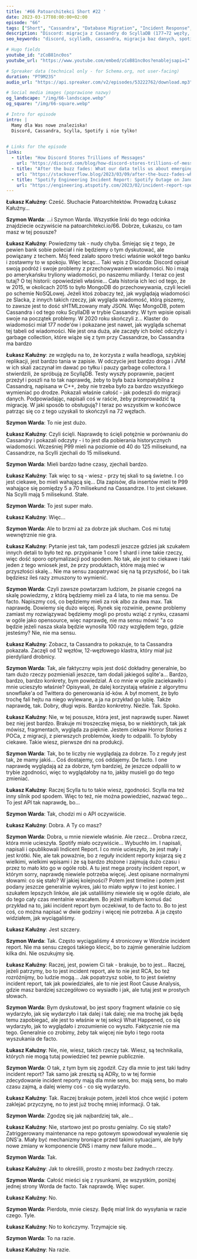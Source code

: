```yaml
---
title: '#66 Patoarchitekci Short #22 '
date: 2023-03-17T08:00:00+02:00
episode: "66"
tags: ["Short", "Cassandra", "Database Migration", "Incident Response", "DevOps"]
description: "Discord: migracja z Cassandry do ScyllaDB (177→72 węzły, P99 spadł z 125ms do 15ms). Spotify pokazuje jak pisać incident report. Za pięknie żeby było prawdą?"
seo_keywords: "discord, scylladb, cassandra, migracja baz danych, spotify, incident report, nosql, database scaling, performance optimization, devops, monitoring"

# Hugo fields
youtube_id: "zCoB81nc0os"
youtube_url: "https://www.youtube.com/embed/zCoB81nc0os?enablejsapi=1"

# Spreaker data (technical only - for Schema.org, not user-facing)
duration: "PT9M23S"
audio_url: "https://api.spreaker.com/v2/episodes/53222762/download.mp3"

# Social media images (poprawione nazwy)
og_landscape: "/img/66-landscape.webp"
og_square: "/img/66-square.webp"

# Intro for episode
intro: |
  Mamy dla Was nowe znaleziska! 
  Discord, Cassandra, Scylla, Spotify i nie tylko!
  

# Links for the episode
links:
  - title: "How Discord Stores Trillions of Messages"
    url: "https://discord.com/blog/how-discord-stores-trillions-of-messages"
  - title: "After the buzz fades: What our data tells us about emerging technology sentiment - Stack Overflow Blog"
    url: "https://stackoverflow.blog/2023/03/09/after-the-buzz-fades-what-our-data-tells-us-about-emerging-technology-sentiment/"
  - title: "Spotify Engineering Incident Report: Spotify Outage on January 14, 2023 Infrastructure - : Spotify Engineering"
    url: "https://engineering.atspotify.com/2023/02/incident-report-spotify-outage-on-january-14-2023/"
---
```


**Łukasz Kałużny**: Cześć. Słuchacie Patoarchitektów. Prowadzą Łukasz Kałużny...

**Szymon Warda**: ...i Szymon Warda. Wszystkie linki do tego odcinka znajdziecie oczywiście na patoarchitekci.io/66. Dobrze, Łukaszu, co tam masz w tej posusze?

**Łukasz Kałużny**: Powiedzmy tak - nudy chyba. Śmiejąc się z tego, że pewien bank sobie poleciał i nie będziemy o tym dyskutować, ale powiązany z techem. Mój feed zalało sporo treści właśnie wokół tego banku i zostawmy to w spokoju. Więc lecąc... Taki wpis z Discorda: Discord opisał swoją podróż i swoje problemy z przechowywaniem wiadomości. No i mają po amerykańsku tryliony wiadomości, po naszemu miliardy. I teraz co jest tutaj? O tej historii: opowiedzieli właśnie... Cała historia ich leci od tego, że w 2015, w okolicach 2015 to było MongoDB do przechowywania, czyli lecieli po schemie NoSQLowej. Jeżeli ktoś zobaczy też, jak wyglądają wiadomości ze Slacka, z innych takich rzeczy, jak wygląda wiadomość, którą piszemy, to zawsze jest to dość sHTMLzowany mały JSON. Więc MongoDB, potem Cassandra i od tego roku ScyllaDB w trybie Cassandry. W tym wpisie opisali swoje na początek problemy. W 2020 roku skończyli z... Klaster do wiadomości miał 177 node'ów i pokazane jest nawet, jak wygląda schemat tej tabeli od wiadomości. Nie jest ona duża, ale zaczęły ich boleć odczyty i garbage collection, które wiąże się z tym przy Cassandrze, bo Cassandra ma bardzo

**Łukasz Kałużny**: ze względu na to, że korzysta z walla headloga, szybkiej replikacji, jest bardzo tania w zapisie. W odczycie jest bardzo droga i JVM w ich skali zaczynał im dawać po tyłku i pauzy garbage collectora. I stwierdzili, że spróbują ze ScylląDB. Testy wyszły poprawnie, pacjent przeżył i poszli na to tak naprawdę, żeby to była baza kompatybilna z Cassandrą, napisana w C++, żeby nie trzeba było za bardzo wszystkiego wymieniać po drodze. Pokazali właśnie całość - jak podeszli do migracji danych. Podpowiadając, napisali coś w raście, żeby przeprowadzić tą migrację. W jaki sposób to obsługują? I teraz po wszystkim w końcówce patrząc się co z tego uzyskali to skończyli na 72 węzłach.

**Szymon Warda**: To nie jest dużo.

**Łukasz Kałużny**: Czyli ścięli. Naprawdę to ścięli potężnie w porównaniu do Cassandry i pokazali odczyty - i to jest dla pobierania historycznych wiadomości. Wcześniej P99 mieli na poziomie od 40 do 125 milisekund, na Cassandrze, na Scylli zjechali do 15 milisekund.

**Szymon Warda**: Mieli bardzo ładne czasy, zjechali bardzo.

**Łukasz Kałużny**: Tak więc to są - wiesz - przy tej skali to są świetne. I co jest ciekawe, bo mieli wahającą się... Dla zapisów, dla insertów mieli te P99 wahające się pomiędzy 5 a 70 milisekund na Cassandrze. I to jest ciekawe. Na Scylli mają 5 milisekund. Stałe.

**Szymon Warda**: To jest super mało.

**Łukasz Kałużny**: Więc...

**Szymon Warda**: Ale to brzmi aż za dobrze jak słucham. Coś mi tutaj wewnętrznie nie gra.

**Łukasz Kałużny**: Pytanie jest tak, tam podeszli jeszcze gdzieś jak szukałem innych detali to było też np. przypinanie 1 core 1 shard i inne takie rzeczy, więc dość sporo optymalizacji pod spodem. No tak, ale jest to ciekawe i taki jeden z tego wniosek jest, że przy produktach, które mają mieć w przyszłości skalę... Nie ma sensu zaopatrywać się na tą przyszłość, bo i tak będziesz ileś razy zmuszony to wymienić.

**Szymon Warda**: Czyli zawsze powtarzam ludziom, że pisanie czegoś na skalę powiedzmy, z którą będziemy mieli za 4 lata, to nie ma sensu. De facto. Napiszmy coś, co będziemy mieli za rok albo za dwa max. Tak naprawdę. Dowiemy się dużo więcej. Rynek się rozwinie, pewne problemy zamiast my rozwiązywać będziemy mogli po prostu wziąć z rynku, czasami w ogóle jako opensource, więc naprawdę, nie ma sensu mówić "a co będzie jeżeli nasza skala będzie wynosiła 100 razy względem tego, gdzie jesteśmy? Nie, nie ma sensu.

**Łukasz Kałużny**: Zobacz, ta Cassandra to pokazuje, to ta Cassandra pokazała. Zaczęli od 12 węzłów, 12-węzłowego klastra, który miał już pierdyliard drobnicy.

**Szymon Warda**: Tak, ale faktyczny wpis jest dość dokładny generalnie, bo tam dużo rzeczy pozmieniali jeszcze, tam dodali jakiegoś sqlite'a... Bardzo, bardzo, bardzo konkrety, bym powiedział. A co mnie w ogóle zaciekawiło i mnie ucieszyło właśnie? Opisywali, że dalej korzystają właśnie z algorytmu snowflake'a od Twittera do generowania id-ków. A był moment, że było trochę fali hejtu na niego wylewane, a ja na przykład go lubię. Także naprawdę, tak. Dobry, długi wpis. Bardzo konkretny. Nieźle. Tak. Spoko.

**Łukasz Kałużny**: Nie, w tej posusze, która jest, jest naprawdę super. Nawet bez niej jest bardzo. Brakuje mi troszeczkę mięsa, bo w niektórych, tak jak mówisz, fragmentach, wygląda za pięknie. Jestem ciekaw Horror Stories z POCa, z migracji, z pierwszych problemów, kiedy to odpalili. To byłoby ciekawe. Takie wiesz, pierwsze dni na produkcji.

**Szymon Warda**: Tak, bo te liczby nie wyglądają za dobrze. To z reguły jest tak, że mamy jakiś... Coś dostajemy, coś oddajemy. De facto. I one naprawdę wyglądają aż za dobrze, tym bardziej, że jeszcze odpalili to w trybie zgodności, więc to wyglądałoby na to, jakby musieli go do tego zmieniać.

**Łukasz Kałużny**: Raczej Scylla tu to takie wiesz, zgodności. Scylla ma też inny silnik pod spodem. Więc to też, nie można powiedzieć, nazwać tego... To jest API tak naprawdę, bo...

**Szymon Warda**: Tak, chodzi mi o API oczywiście.

**Łukasz Kałużny**: Dobra. A Ty co masz?

**Szymon Warda**: Dobra, u mnie niewiele właśnie. Ale rzecz... Drobna rzecz, która mnie ucieszyła. Spotify miało oczywiście... Wybuchło im. I napisali, napisali i opublikowali Indicent Report. I co mnie ucieszyło, że jest mały i jest krótki. Nie, ale tak poważnie, bo z reguły incident reporty kojarzą się z wielkimi, wielkimi wpisami i że są bardzo złożone i zajmują dużo czasu i przez to mało kto go w ogóle robi. A tu jest mega prosty incident report, w którym sorry, naprawdę niewiele potrzeba więcej. Jest opisane normalnymi słowami: co się stało? W jakiej kolejności? Potem jest timeline i potem jest podany jeszcze generalnie wykres, jaki to miało wpływ i to jest koniec. I szukałem lepszych linków, ale jak ustaliliśmy niewiele się w ogóle działo, ale do tego cały czas mentalnie wracałem. Bo jeżeli miałbym komuś dać przykład na to, jaki incident report bym oczekiwał, to de facto to. Bo to jest coś, co można napisać w dwie godziny i więcej nie potrzeba. A ja często widziałem, jak wyciągaliśmy.

**Łukasz Kałużny**: Jest szczery.

**Szymon Warda**: Tak. Często wyciągaliśmy 4 stronicowy w Wordzie incident report. Nie ma sensu czegoś takiego klecić, bo to zajmie generalnie ludziom kilka dni. Nie oszukujmy się.

**Łukasz Kałużny**: Raczej, jest, powiem Ci tak - brakuje, bo to jest... Raczej, jeżeli patrzymy, bo to jest incident report, ale to nie jest RCA, bo też rozróżnijmy, bo ludzie mogą... Jak popatrzysz sobie, to to jest świetny incident report, tak jak powiedziałeś, ale to nie jest Root Cause Analysis, gdzie masz bardziej szczegółowo co wysiadło i jak, ale tutaj jest w prostych słowach.

**Szymon Warda**: Bym dyskutował, bo jest spory fragment właśnie co się wydarzyło, jak się wydarzyło i tak dalej i tak dalej; nie ma trochę jak będą temu zapobiegać, ale jest to właśnie w tej sekcji What Happened, co się wydarzyło, jak to wyglądało i zrozumienie co wyszło. Faktycznie nie ma tego. Generalnie co zrobimy, żeby tak więcej nie było i tego roota wyszukania de facto.

**Łukasz Kałużny**: Nie, nie, wiesz, takich rzeczy tak. Wiesz, są technikalia, których nie mogą tutaj powiedzieć też pewnie publicznie.

**Szymon Warda**: O tak, z tym bym się zgodził. Czy dla mnie to jest taki ładny incident report? Tak samo jak zresztą są ADRy, to w tej formie zdecydowanie incident reporty mają dla mnie sens, bo: mają sens, bo mało czasu zajmą, a dalej wiemy coś - co się wydarzyło.

**Łukasz Kałużny**: Tak. Raczej brakuje potem, jeżeli ktoś chce wejść i potem zaklejać przyczynę, no to jest już trochę mniej informacji. O tak.

**Szymon Warda**: Zgodzę się jak najbardziej tak, ale...

**Łukasz Kałużny**: Nie, startowo jest po prostu genialny. Co się stało? Zatriggerowany maintenance na repo gotowym spowodował wywalenie się DNS'a. Miały być mechanizmy broniące przed takimi sytuacjami, ale były nowe zmiany w komponencie DNS i mamy new failure mode...

**Szymon Warda**: Tak.

**Łukasz Kałużny**: Jak to określili, prosto z mostu bez żadnych rzeczy.

**Szymon Warda**: Całość mieści się z rysunkami, ze wszystkim, poniżej jednej strony Worda de facto. Tak naprawdę. Więc super.

**Łukasz Kałużny**: No.

**Szymon Warda**: Pierdoła, mnie cieszy. Będę miał link do wysyłania w razie czego. Tyle.

**Łukasz Kałużny**: No to kończymy. Trzymajcie się.

**Szymon Warda**: To na razie.

**Łukasz Kałużny**: Na razie.


